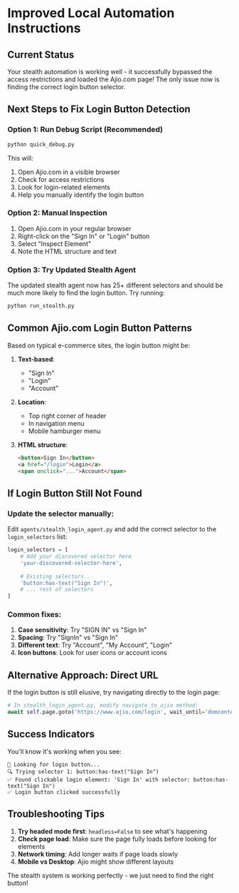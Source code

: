 # Improved Local Automation Instructions

## Current Status
Your stealth automation is working well - it successfully bypassed the access restrictions and loaded the Ajio.com page! The only issue now is finding the correct login button selector.

## Next Steps to Fix Login Button Detection

### Option 1: Run Debug Script (Recommended)
```bash
python quick_debug.py
```
This will:
1. Open Ajio.com in a visible browser
2. Check for access restrictions
3. Look for login-related elements
4. Help you manually identify the login button

### Option 2: Manual Inspection
1. Open Ajio.com in your regular browser
2. Right-click on the "Sign In" or "Login" button
3. Select "Inspect Element"
4. Note the HTML structure and text

### Option 3: Try Updated Stealth Agent
The updated stealth agent now has 25+ different selectors and should be much more likely to find the login button. Try running:

```bash
python run_stealth.py
```

## Common Ajio.com Login Button Patterns

Based on typical e-commerce sites, the login button might be:

1. **Text-based**: 
   - "Sign In"
   - "Login" 
   - "Account"

2. **Location**:
   - Top right corner of header
   - In navigation menu
   - Mobile hamburger menu

3. **HTML structure**:
   ```html
   <button>Sign In</button>
   <a href="/login">Login</a>
   <span onclick="...">Account</span>
   ```

## If Login Button Still Not Found

### Update the selector manually:
Edit `agents/stealth_login_agent.py` and add the correct selector to the `login_selectors` list:

```python
login_selectors = [
    # Add your discovered selector here
    'your-discovered-selector-here',
    
    # Existing selectors...
    'button:has-text("Sign In")',
    # ... rest of selectors
]
```

### Common fixes:
1. **Case sensitivity**: Try "SIGN IN" vs "Sign In"
2. **Spacing**: Try "SignIn" vs "Sign In" 
3. **Different text**: Try "Account", "My Account", "Login"
4. **Icon buttons**: Look for user icons or account icons

## Alternative Approach: Direct URL
If the login button is still elusive, try navigating directly to the login page:

```python
# In stealth_login_agent.py, modify navigate_to_ajio method:
await self.page.goto('https://www.ajio.com/login', wait_until='domcontentloaded')
```

## Success Indicators
You'll know it's working when you see:
```
🔐 Looking for login button...
🔍 Trying selector 1: button:has-text("Sign In")
✅ Found clickable login element: 'Sign In' with selector: button:has-text("Sign In")
✅ Login button clicked successfully
```

## Troubleshooting Tips

1. **Try headed mode first**: `headless=False` to see what's happening
2. **Check page load**: Make sure the page fully loads before looking for elements
3. **Network timing**: Add longer waits if page loads slowly
4. **Mobile vs Desktop**: Ajio might show different layouts

The stealth system is working perfectly - we just need to find the right button!